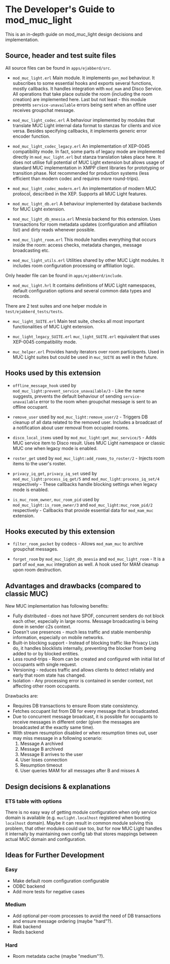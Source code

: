 The Developer's Guide to mod_muc_light
================================

This is an in-depth guide on mod_muc_light design decisions and implementation.

Source, header and test suite files
-------------------------------

All source files can be found in `apps/ejabberd/src`.

* `mod_muc_light.erl`
  Main module. It implements `gen_mod` behaviour. It subscribes to some essential hooks and exports several functions, mostly callbacks. It handles integration with `mod_mam` and Disco Service. All operations that take place outside the room (including the room creation) are implemented here. Last but not least - this module prevents `service-unavailable` errors being sent when an offline user receives groupchat message.

* `mod_muc_light_codec.erl`
  A behaviour implemented by modules that translate MUC Light internal data format to stanzas for clients and vice versa. Besides specifying callbacks, it implements generic error encoder function.

* `mod_muc_light_codec_legacy.erl`
  An implementation of XEP-0045 compatibility mode. In fact, some parts of legacy mode are implemented directly in `mod_muc_light.erl` but stanza translation takes place here. It does not utilise full potential of MUC Light extension but allows usage of standard MUC implementation in XMPP client libraries for prototyping or transition phase. Not recommended for production systems (less efficient than modern codec and requires more round-trips).

* `mod_muc_light_codec_modern.erl`
  An implementation of modern MUC protocol, described in the XEP. Supports all MUC Light features.

* `mod_muc_light_db.erl`
  A behaviour implemented by database backends for MUC Light extension.

* `mod_muc_light_db_mnesia.erl`
  Mnesia backend for this extension. Uses transactions for room metadata updates (configuration and affiliation list) and dirty reads whenever possible.

* `mod_muc_light_room.erl`
  This module handles everything that occurs inside the room: access checks, metadata changes, message broadcasting etc.

* `mod_muc_light_utils.erl`
  Utilities shared by other MUC Light modules. It includes room configuration processing or affiliation logic.

Only header file can be found in `apps/ejabberd/include`.

* `mod_muc_light.hrl`
  It contains definitions of MUC Light namespaces, default configuration options and several common data types and records.

There are 2 test suites and one helper module in `test/ejabberd_tests/tests`.

* `muc_light_SUITE.erl`
  Main test suite, checks all most important functionalities of MUC Light extension.

* `muc_light_legacy_SUITE.erl`
  `muc_light_SUITE.erl` equivalent that uses XEP-0045 compatibility mode.

* `muc_helper.erl`
  Provides handy iterators over room participants. Used in MUC Light suites but could be used in `muc_SUITE` as well in the future.

Hooks used by this extension
-----------------------

* `offline_message_hook` used by `mod_muc_light:prevent_service_unavailable/3` - Like the name suggests, prevents the default behaviour of sending `service-unavailable` error to the room when groupchat message is sent to an offline occupant.

* `remove_user` used by `mod_muc_light:remove_user/2` - Triggers DB cleanup of all data related to the removed user. Includes a broadcast of a notification about user removal from occupied rooms.

* `disco_local_items` used by `mod_muc_light:get_muc_service/5` - Adds MUC service item to Disco result. Uses MUC Light namespace or classic MUC one when legacy mode is enabled.

* `roster_get` used by `mod_muc_light:add_rooms_to_roster/2` - Injects room items to the user's roster.

* `privacy_iq_get`, `privacy_iq_set` used by `mod_muc_light:process_iq_get/5` and `mod_muc_light:process_iq_set/4` respectively - These callbacks handle blocking settings when legacy mode is enabled.

* `is_muc_room_owner`, `muc_room_pid` used by `mod_muc_light:is_room_owner/3` and `mod_muc_light:muc_room_pid/2` respectively - Callbacks that provide essential data for `mod_mam_muc` extension.

Hooks executed by this extension
-----------------------

* `filter_room_packet` by codecs - Allows `mod_mam_muc` to archive groupchat messages.

* `forget_room` by `mod_muc_light_db_mnesia` and `mod_muc_light_room` - It is a part of `mod_mam_muc` integration as well. A hook used for MAM cleanup upon room destruction.

Advantages and drawbacks (compared to classic MUC)
-----------------------

New MUC implementation has following benefits:

* Fully distributed - does not have SPOF, concurrent senders do not block each other, especially in large rooms. Message broadcasting is being done in sender c2s context.
* Doesn't use presences - much less traffic and stable membership information, especially on mobile networks.
* Built-in blocking support - Instead of blocking traffic like Privacy Lists do, it handles blocklists internally, preventing the blocker from being added to or by blocked entities.
* Less round-trips - Room can be created and configured with initial list of occupants with single request.
* Versioning - reduces traffic and allows clients to detect reliably and early that room state has changed.
* Isolation - Any processing error is contained in sender context, not affecting other room occupants.

Drawbacks are:

* Requires DB transactions to ensure Room state consistency.
* Fetches occupant list from DB for every message that is broadcasted.
* Due to concurrent message broadcast, it is possible for occupants to receive messages in different order (given the messages are broadcasted at the exactly same time).
* With stream resumption disabled or when resumption times out, user may miss message in a following scenario:
  1. Message A archived
  2. Message B archived
  3. Message B arrives to the user
  4. User loses connection
  5. Resumption timeout
  6. User queries MAM for all messages after B and misses A

Design decisions & explanations
-----------------------

### ETS table with options

There is no easy way of getting module configuration when only service domain is available (e.g. `muclight.localhost` registered when booting `localhost` domain). Maybe it can result in common module solving this problem, that other modules could use too, but for now MUC Light handles it internally by maintaining own config tab that stores mappings between actual MUC domain and configuration.

Ideas for Further Development
-----------------------------

### Easy

  * Make default room configuration configurable
  * ODBC backend
  * Add more tests for negative cases

### Medium

  * Add optional per-room processes to avoid the need of DB transactions and ensure message ordering (maybe "hard"?).
  * Riak backend
  * Redis backend

### Hard

  * Room metadata cache (maybe "medium"?).

